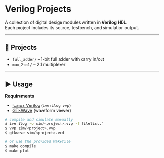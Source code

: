 # Verilog Projects

A collection of digital design modules written in **Verilog HDL**.  
Each project includes its source, testbench, and simulation output.

---

## 📂 Projects

- `full_adder/` – 1-bit full adder with carry in/out  
- `mux_2to1/` – 2:1 multiplexer  

---

## ▶️ Usage

**Requirements**  
- [Icarus Verilog](http://iverilog.icarus.com/) (`iverilog`, `vvp`)  
- [GTKWave](http://gtkwave.sourceforge.net/) (waveform viewer)  

```bash
# compile and simulate manually
$ iverilog -o sim/<project>.vvp -f filelist.f
$ vvp sim/<project>.vvp
$ gtkwave sim/<project>.vcd

# or use the provided Makefile
$ make compile
$ make plot
